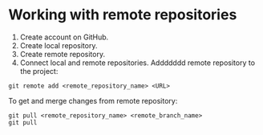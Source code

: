 # Working with remote repositories
1. Create account on GitHub.
2. Create local repository.
3. Create remote repository.
4. Connect local and remote repositories.
Addddddd remote repository to the project:
```
git remote add <remote_repository_name> <URL>
```
To get and merge changes from remote repository:
```
git pull <remote_repository_name> <remote_branch_name>
git pull
```